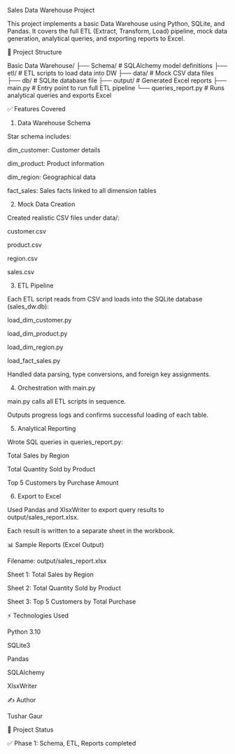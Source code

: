 Sales Data Warehouse Project

This project implements a basic Data Warehouse using Python, SQLite, and Pandas. It covers the full ETL (Extract, Transform, Load) pipeline, mock data generation, analytical queries, and exporting reports to Excel.

📁 Project Structure

Basic Data Warehouse/
├── Schema/               # SQLAlchemy model definitions
├── etl/                  # ETL scripts to load data into DW
├── data/                 # Mock CSV data files
├── db/                   # SQLite database file
├── output/               # Generated Excel reports
├── main.py               # Entry point to run full ETL pipeline
└── queries_report.py     # Runs analytical queries and exports Excel

✅ Features Covered

1. Data Warehouse Schema

Star schema includes:

dim_customer: Customer details

dim_product: Product information

dim_region: Geographical data

fact_sales: Sales facts linked to all dimension tables

2. Mock Data Creation

Created realistic CSV files under data/:

customer.csv

product.csv

region.csv

sales.csv

3. ETL Pipeline

Each ETL script reads from CSV and loads into the SQLite database (sales_dw.db):

load_dim_customer.py

load_dim_product.py

load_dim_region.py

load_fact_sales.py

Handled data parsing, type conversions, and foreign key assignments.

4. Orchestration with main.py

main.py calls all ETL scripts in sequence.

Outputs progress logs and confirms successful loading of each table.

5. Analytical Reporting

Wrote SQL queries in queries_report.py:

Total Sales by Region

Total Quantity Sold by Product

Top 5 Customers by Purchase Amount

6. Export to Excel

Used Pandas and XlsxWriter to export query results to output/sales_report.xlsx.

Each result is written to a separate sheet in the workbook.

📊 Sample Reports (Excel Output)

Filename: output/sales_report.xlsx

Sheet 1: Total Sales by Region

Sheet 2: Total Quantity Sold by Product

Sheet 3: Top 5 Customers by Total Purchase

⚡ Technologies Used

Python 3.10

SQLite3

Pandas

SQLAlchemy

XlsxWriter

✍ Author

Tushar Gaur

📅 Project Status

✅ Phase 1: Schema, ETL, Reports completed

